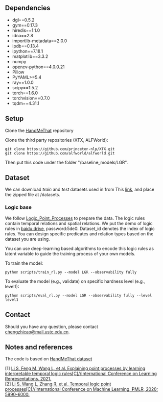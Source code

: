 


## Dependencies

- dgl==0.5.2
- gym==0.17.3
- hiredis==1.1.0
- idna==2.8
- importlib-metadata==2.0.0
- ipdb==0.13.4
- ipython==7.18.1
- matplotlib==3.3.2
- numpy
- opencv-python==4.0.0.21
- Pillow
- PyYAML>=5.4
- ray==1.0.0
- scipy==1.5.2
- torch==1.6.0
- torchvision==0.7.0
- tqdm==4.31.1





## Setup
Clone the [HandMeThat](https://github.com/Simon-Wan/HandMeThat) repository 

Clone the third party repositories (XTX, ALFWorld):
```
git clone https://github.com/princeton-nlp/XTX.git
git clone https://github.com/alfworld/alfworld.git
```
Then put this code under the folder "/baseline_models/LGR".


## Dataset

We can download *train* and *test* datasets used in from This [link](https://drive.google.com/file/d/1QoCL5veGnuJNhK1mMDryCrvpwVXTupdI/view), and place the zipped file at /datasets.


### Logic base

We follow [Logic_Point_Processes](https://github.com/FengMingquan-sjtu/Logic_Point_Processes_ICLR) to prepare the data. The logic rules contain temporal relations and spatial relations. We put the demo of logic rules in [baidu drive](https://pan.baidu.com/s/1x-_WDYPrI_WwCMKg6NherA), password:5de0. Dataset_id denotes the index of logic rules. You can design specific predicates and relation types based on the dataset you are using.

You can use deep-learning based algorithms to encode this logic rules as latent variable to guide the training process of your own models.


To train the model:

```
python scripts/train_rl.py --model LGR --observability fully
```

To evaluate the model (e.g., validate) on specific hardness level (e.g., level1):

```
python scripts/eval_rl.py --model LGR --observability fully --level level1 
```

## Contact
Should you have any question, please contact chengzhicao@mail.ustc.edu.cn.

## Notes and references
The code is based on [HandMeThat dataset](https://github.com/Simon-Wan/HandMeThat)

[1] [Li S, Feng M, Wang L, et al. Explaining point processes by learning interpretable temporal logic rules[C]//International Conference on Learning Representations. 2021.](https://openreview.net/pdf?id=P07dq7iSAGr) <br />
[2] [Li S, Wang L, Zhang R, et al. Temporal logic point processes[C]//International Conference on Machine Learning. PMLR, 2020: 5990-6000.](https://proceedings.mlr.press/v119/li20p/li20p.pdf) <br />
